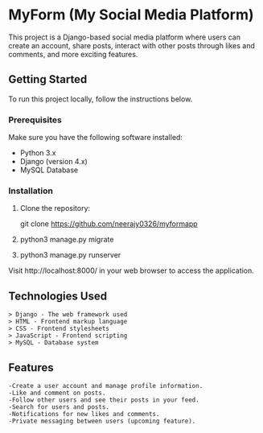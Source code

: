 # MyForm (My Social Media Platform)

This project is a Django-based social media platform where users can create an account, share posts, interact with other posts through likes and comments, and more exciting features.

## Getting Started

To run this project locally, follow the instructions below.


### Prerequisites

Make sure you have the following software installed:

- Python 3.x
- Django (version 4.x)
- MySQL Database
  
### Installation

1. Clone the repository:

      git clone https://github.com/neerajy0326/myformapp

2. python3 manage.py migrate
3. python3 manage.py runserver
   
Visit http://localhost:8000/ in your web browser to access the application.

## Technologies Used
    > Django - The web framework used
    > HTML - Frontend markup language
    > CSS - Frontend stylesheets
    > JavaScript - Frontend scripting
    > MySQL - Database system


## Features
    -Create a user account and manage profile information.
    -Like and comment on posts.
    -Follow other users and see their posts in your feed.
    -Search for users and posts.
    -Notifications for new likes and comments.
    -Private messaging between users (upcoming feature).


 

